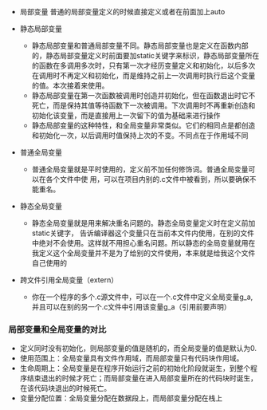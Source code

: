 
- 局部变量
	普通的局部变量定义的时候直接定义或者在前面加上auto

- 静态局部变量
	- 静态局部变量和普通局部变量不同。静态局部变量也是定义在函数内部的，静态局部变量定义时前面要加static关键字来标识，静态局部变量所在的函数在多调用多次时，只有第一次才经历变量定义和初始化，以后多次在调用时不再定义和初始化，而是维持之前上一次调用时执行后这个变量的值。本次接着来使用。
	- 静态局部变量在第一次函数被调用时创造并初始化，但在函数退出时它不死亡，而是保持其值等待函数下一次被调用。下次调用时不再重新创造和初始化该变量，而是直接用上一次留下的值为基础来进行操作
	- 静态局部变量的这种特性，和全局变量非常类似。它们的相同点是都创造和初始化一次，以后调用时值保持上次的不变。不同点在于作用域不同

- 普通全局变量
	- 普通全局变量就是平时使用的，定义前不加任何修饰词。普通全局变量可以在各个文件中使 用，可以在项目内别的.c文件中被看到，所以要确保不能重名。

- 静态全局变量
	- 静态全局变量就是用来解决重名问题的。静态全局变量定义时在定义前加static关键字， 告诉编译器这个变量只在当前本文件内使用，在别的文件中绝对不会使用。这样就不用担心重名问题。所以静态的全局变量就用在我定义这个全局变量并不是为了给别的文件使用，本来就是给我这个文件自己使用的

- 跨文件引用全局变量（extern）
	- 你在一个程序的多个.c源文件中，可以在一个.c文件中定义全局变量g_a,并且可以在别的另一个.c文件中引用该变量g_a（引用前要声明）

### 局部变量和全局变量的对比

- 定义同时没有初始化，则局部变量的值是随机的，而全局变量的值是默认为0.
- 使用范围上：全局变量具有文件作用域，而局部变量只有代码块作用域。
- 生命周期上：全局变量是在程序开始运行之前的初始化阶段就诞生，到整个程序结束退出的时候才死亡；而局部变量在进入局部变量所在的代码块时诞生，在该代码块退出的时候死亡。
- 变量分配位置：全局变量分配在数据段上，而局部变量分配在栈上